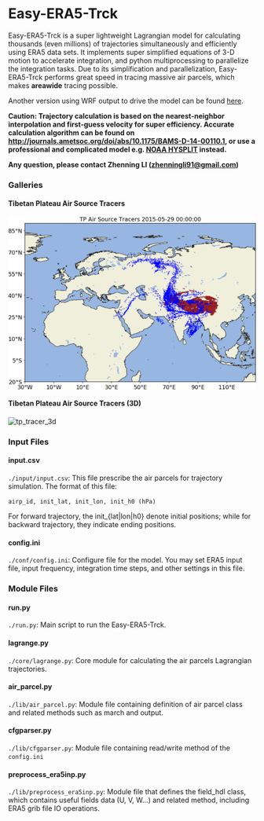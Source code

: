 
# Easy-ERA5-Trck

Easy-ERA5-Trck is a super lightweight Lagrangian model for calculating thousands (even millions) of trajectories simultaneously and efficiently using ERA5 data sets. 
It implements super simplified equations of 3-D motion to accelerate integration, and python multiprocessing to parallelize the integration tasks.
Due to its simplification and parallelization, Easy-ERA5-Trck performs great speed in tracing massive air parcels, which makes **areawide** tracing possible.

Another version using WRF output to drive the model can be found [here](https://github.com/Novarizark/easy-wrf-trck). 

**Caution: Trajectory calculation is based on the nearest-neighbor interpolation and first-guess velocity for super efficiency. Accurate calculation algorithm can be found on http://journals.ametsoc.org/doi/abs/10.1175/BAMS-D-14-00110.1, or use a professional and complicated model e.g. [NOAA HYSPLIT](https://www.ready.noaa.gov/HYSPLIT.php) instead.**

**Any question, please contact Zhenning LI (zhenningli91@gmail.com)**

### Galleries

#### Tibetan Plateau Air Source Tracers
<img src="https://raw.githubusercontent.com/Novarizark/easy-era5-trck/master/gallery/tp.source.result.gif" alt="tp_tracer" align=center />

#### Tibetan Plateau Air Source Tracers (3D)
<img src="https://github.com/Novarizark/easy-era5-trck/blob/master/gallery/tp.source.result.3d.gif?raw=true" alt="tp_tracer_3d" align=center />

### Input Files

#### input.csv
`./input/input.csv`: This file prescribe the air parcels for trajectory simulation. The format of this file:

```
airp_id, init_lat, init_lon, init_h0 (hPa)
```

For forward trajectory, the init_{lat|lon|h0} denote initial positions; while for backward trajectory, they indicate ending positions.


#### config.ini
`./conf/config.ini`: Configure file for the model. You may set ERA5 input file, input frequency, integration time steps, and other settings in this file.


### Module Files

#### run.py
`./run.py`: Main script to run the Easy-ERA5-Trck. 

#### lagrange.py
`./core/lagrange.py`: Core module for calculating the air parcels Lagrangian trajectories.

#### air_parcel.py
`./lib/air_parcel.py`: Module file containing definition of air parcel class and related methods such as march and output.

#### cfgparser.py
`./lib/cfgparser.py`: Module file containing read/write method of the `config.ini`

#### preprocess_era5inp.py
`./lib/preprocess_era5inp.py`: Module file that defines the field_hdl class, which contains useful fields data (U, V, W...) and related method, including ERA5 grib file IO operations.

